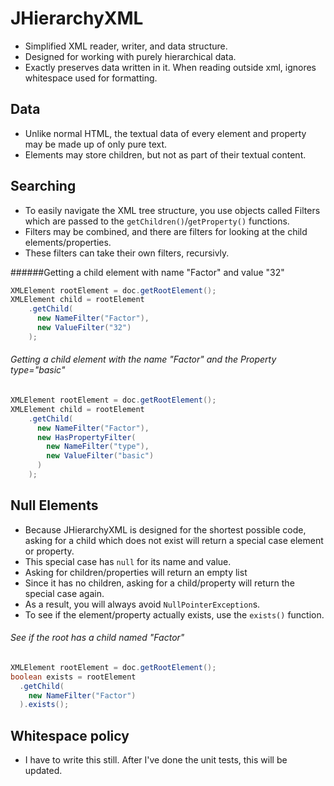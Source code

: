 # JHierarchyXML
* Simplified XML reader, writer, and data structure.
* Designed for working with purely hierarchical data.
* Exactly preserves data written in it. When reading outside xml, ignores whitespace used for formatting.

## Data
* Unlike normal HTML, the textual data of every element and property may be made up of only pure text.
* Elements may store children, but not as part of their textual content.

## Searching
* To easily navigate the XML tree structure, you use objects called Filters which are passed to the ```getChildren()```/```getProperty()``` functions.
* Filters may be combined, and there are filters for looking at the child elements/properties. 
* These filters can take their own filters, recursivly.

######Getting a child element with name "Factor" and value "32"
```java
XMLElement rootElement = doc.getRootElement();
XMLElement child = rootElement
    .getChild(
      new NameFilter("Factor"),
      new ValueFilter("32")
    );
```

###### Getting a child element with the name "Factor" and the Property type="basic"
```java
XMLElement rootElement = doc.getRootElement();
XMLElement child = rootElement
    .getChild(
      new NameFilter("Factor"),
      new HasPropertyFilter(
        new NameFilter("type"),
        new ValueFilter("basic")
      )
    );
```

## Null Elements
* Because JHierarchyXML is designed for the shortest possible code, asking for a child which does not exist will return a special case element or property.
* This special case has ```null``` for its name and value.
* Asking for children/properties will return an empty list
* Since it has no children, asking for a child/property will return the special case again.
* As a result, you will always avoid ```NullPointerException```s.
* To see if the element/property actually exists, use the ```exists()``` function.

###### See if the root has a child named "Factor"
```java
XMLElement rootElement = doc.getRootElement();
boolean exists = rootElement
  .getChild(
    new NameFilter("Factor")
  ).exists();
```

## Whitespace policy
* I have to write this still. After I've done the unit tests, this will be updated.
